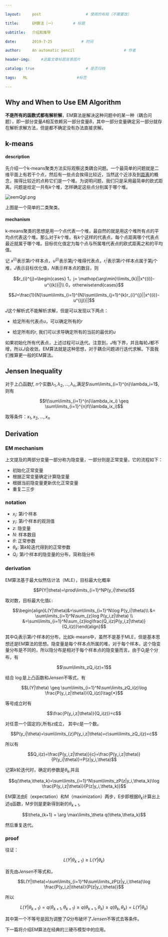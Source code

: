 ```yaml
---

layout:     post                    # 使用的布局（不需要改）

title:      EM算法（一）        # 标题 

subtitle:   介绍和推导

date:       2019-7-25             # 时间

author:     An automatic pencil                      # 作者

header-img:     #这篇文章标题背景图片

catalog: true                       # 是否归档

tags:   ML                      #标签

---
```


## Why and When to Use EM Algorithm

**不是所有的函数式都有解析解**，EM算法是解决这种问题中的某一种（耦合问题），即一部分变量$A$相互依赖另一部分变量$B$，其中一部分变量确定另一部分就存在解析求解方法，但是都不确定没有办法直接求解。

## k-means

#### description

先介绍一个k-means聚类方法实际观察这类耦合问题。一个最简单的问题就是二维平面上有若干个点，然后有一些点会挨得比较近，当然这个近涉及到[距离](https://en.wikipedia.org/wiki/Distance)的概念，挨得比较近的点称它们是一个堆。为说明问题，我们只是采用最简单的欧式距离。问题是给定一共有$k$个堆，怎样确定这些点分别属于哪个堆。

![eemQgI.png](https://s2.ax1x.com/2019/07/25/eemQgI.png)

上图是一个简单的二类聚类。

#### mechanism 

k-means聚类的思想是用一个点代表一个堆，最自然的就是用这个堆所有点的平均点代表这个堆。那么对于$k$个堆，有$k$个这样的代表点，每个点距离哪个代表点最近就属于哪个堆。目标优化值定为每个点与所属堆代表点的欧式距离之和的平均值。

记 $x^{(i)}$表示第$i$个样本点，$u^{(j)}$表示第$j$个堆得代表点，$r_{i}^{j}$表示第$i$个样本点属于第$j$个堆，$J$表示目标优化值，$N$表示样本点的数目，则

$$r_{i}^{j}=\begin{cases} 1，j= \mathop{\arg\min}\limits_{k}||x^{(i)}-u^{(k)}||\\ 0，otherwise\end{cases}$$

$$J=\frac{1}{N}\sum\limits_{i=1}^{N}\sum\limits_{j=1}^{k}r_{i}^{j}||x^{(i)}-u^{(j)}||$$

$J$这个解析式不能解析求解，但是可以发现以下两点：

* 给定所有代表点$u$，可以确定所有的$r$

* 给定所有的$r$, 我们可以求导确定所有的当前的最优的$u$

如果初始化所有代表点，上述过程可以迭代。注意到，$J$有下界，并且每轮$J$都不增，所以$J$会收敛。EM算法就是这种思想，对于耦合问题进行迭代求解。下面我们推算更一般的EM算法。

## Jensen Inequality

对于上凸函数$f$, $n$个实数$\lambda_1,\lambda_2,…,\lambda_n$,满足$\sum\limits_{i=1}^{n}\lambda_i=1$,则有

$$f(\sum\limits_{i=1}^{n}\lambda_ix_i) \geq \sum\limits_{i=1}^{n}f(\lambda_ix_i)$$ 

取等条件：$x_1,x_2,…,x_n$

## Derivation

### EM mechanism

上文提及的两部分变量一部分称为隐变量，一部分则是正常变量，它的流程如下：

* 初始化正常变量
* 根据正常变量确定计算隐变量
* 根据当前隐变量更新优化正常变量
* 重复二三步

### notation

* $x_i$: 第$i$个样本
* $y_i$: 第$i$个样本的观测值
* $z$: 隐变量
* $N$: 样本数目
* $\theta$: 正常参数
* $\theta_k$: 第$k$轮迭代得到的正常参数
* $Q_i$: 第$i$个样本的隐变量的分布，简称隐分布

### derivation

EM算法基于最大似然估计法（MLE），目标最大化概率

$$P(Y|\theta)=\prod\limits_{i=1}^NP(y_i|\theta)$$

取对数，目标最大化值$L$:

$$\begin{align}L(Y|\theta)&=\sum\limits_{i=1}^N\log P(y_i|\theta)\\  &= \sum\limits_{i=1}^N\sum_{z}log P(y_i,z|\theta) \\ &=\sum\limits_{i=1}^N\sum_{z}log\frac{Q_i(z)P(y_i,z|\theta)}{Q_i(z)}\end{align}$$

其中$Q_i$表示第$i$个样本的分布，比如k-means中，虽然不是基于MLE，但是基本思想还是EM算法的思想。隐变量是每个样本点所属的堆，对于每个样本，这个隐变量分布是不同的，所以隐分布是相对于每个样本点的隐变量而言。由于$Q_i$是个分布，有

$$\sum\limits_zQ_i(z)=1$$

结合 $\log$是上凸函数和$Jensen$不等式，有

$$L(Y|\theta) \geq \sum\limits_{i=1}^N\sum\limits_zQ_i(z)\log \frac{P(y_i,z|\theta)}{Q_i(z)}\tag{*}$$

等号成立时有

$$\frac{P(y_i,z|\theta)}{Q_i(z)}=c$$

对任意一个固定的$i$,所有$z$成立， 其中$c$是一个数。

$$P(y_i|\theta)=\sum\limits_{z}P(y_i,z|\theta)=c\sum\limits_zQ_i(z)=c$$

所以有

$$Q_i(z)=\frac{P(y_i,z|\theta)}{c}=\frac{P(y_i,z|\theta)}{P(y_i|\theta)}=P(z|y_i,\theta)$$

记第$k$轮迭代时，确定的参数是$\theta_k$,并且

$$q(\theta,\theta_k)=\sum\limits_{i=1}^N\sum\limits_zP(z|y_i,\theta_k)\log \frac{P(y_i,z|\theta)}{P(z|y_i,\theta_k)}$$

EM算法由E（expectation）和M（maximization）两步，E步即根据$\theta_k$计算出上述$q$函数，M步则是更新得到新的$\theta_{k+1}$,

$$\theta_{k+1} = \arg \max\limits_\theta q(\theta,\theta_k)$$

然后重复迭代。

### proof

往证：

$$L(Y|\theta_{k+1}) \geq L(Y|\theta_k)$$

首先由$Jensen$不等式和$\tag{*}$，

$$L(Y|\theta)=\sum\limits_{i=1}^N\sum\limits_zP(z|y_i,\theta)\log \frac{P(y_i,z|\theta)}{P(z|y_i,\theta)}$$

所以

$$L(Y|\theta_{k+1})=q(\theta_{k+1},\theta_{k+1}) \geq q(\theta_{k+1},\theta_k) \geq q(\theta_k,\theta_k)=L(Y|\theta_k)$$

其中第一个不等号是因为调整了$Q$分布破坏了$Jensen$不等式去等条件。



下一篇将介绍EM算法在经典的三硬币模型中的应用。